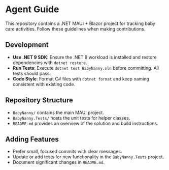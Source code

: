 # Agent Guide

This repository contains a .NET MAUI + Blazor project for tracking baby care activities.
Follow these guidelines when making contributions.

## Development

- **Use .NET 9 SDK**: Ensure the .NET 9 workload is installed and restore dependencies with `dotnet restore`.
- **Run Tests**: Execute `dotnet test BabyNanny.sln` before committing. All tests should pass.
- **Code Style**: Format C# files with `dotnet format` and keep naming consistent with existing code.

## Repository Structure

- `BabyNanny/` contains the main MAUI project.
- `BabyNanny.Tests/` hosts the unit tests for helper classes.
- `README.md` provides an overview of the solution and build instructions.

## Adding Features

- Prefer small, focused commits with clear messages.
- Update or add tests for new functionality in the `BabyNanny.Tests` project.
- Document significant changes in `README.md`.

